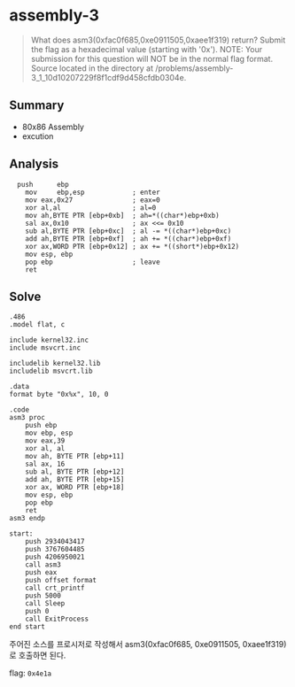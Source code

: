 # assembly-3
> What does asm3(0xfac0f685,0xe0911505,0xaee1f319) return? Submit the flag as a hexadecimal value (starting with '0x'). NOTE: Your submission for this question will NOT be in the normal flag format. Source located in the directory at /problems/assembly-3_1_10d10207229f8f1cdf9d458cfdb0304e.

## Summary
* 80x86 Assembly
* excution

## Analysis
``` assembly
  push   	ebp
	mov    	ebp,esp            ; enter
	mov	eax,0x27               ; eax=0
	xor	al,al                  ; al=0
	mov	ah,BYTE PTR [ebp+0xb]  ; ah=*((char*)ebp+0xb)
	sal	ax,0x10                ; ax <<= 0x10
	sub	al,BYTE PTR [ebp+0xc]  ; al -= *((char*)ebp+0xc) 
	add	ah,BYTE PTR [ebp+0xf]  ; ah += *((char*)ebp+0xf)
	xor	ax,WORD PTR [ebp+0x12] ; ax += *((short*)ebp+0x12)
	mov	esp, ebp
	pop	ebp                    ; leave
	ret
```

## Solve
``` assembly
.486
.model flat, c

include kernel32.inc
include msvcrt.inc

includelib kernel32.lib
includelib msvcrt.lib

.data
format byte "0x%x", 10, 0 

.code
asm3 proc
	push ebp	
	mov ebp, esp	
	mov	eax,39
	xor al, al
	mov	ah, BYTE PTR [ebp+11]
	sal ax, 16
	sub al, BYTE PTR [ebp+12]
	add ah, BYTE PTR [ebp+15]	
	xor ax, WORD PTR [ebp+18]	
	mov	esp, ebp	
	pop	ebp	
	ret
asm3 endp

start:
	push 2934043417
	push 3767604485
	push 4206950021
	call asm3
	push eax
	push offset format
	call crt_printf
	push 5000
	call Sleep
	push 0
	call ExitProcess
end start	
```
주어진 소스를 프로시저로 작성해서 asm3(0xfac0f685, 0xe0911505, 0xaee1f319)로 호출하면 된다.  

flag: `0x4e1a`

